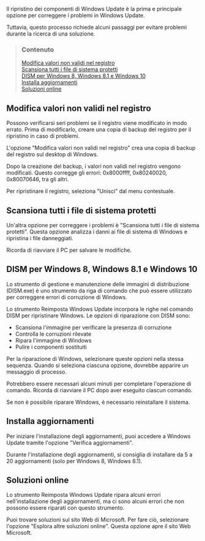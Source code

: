 Il ripristino dei componenti di Windows Update è la prima e principale opzione per correggere i problemi in Windows Update.

Tuttavia, questo processo richiede alcuni passaggi per evitare problemi durante la ricerca di una soluzione.


> ### Contenuto
> 
> [Modifica valori non validi nel registro](#modifica-valori-non-validi-nel-registro) <br />
> [Scansiona tutti i file di sistema protetti](#scansiona-tutti-i-file-di-sistema-protetti) <br />
> [DISM per Windows 8, Windows 8.1 e Windows 10](#dism-per-windows-8-windows-81-e-windows-10) <br />
> [Installa aggiornamenti](#installa-aggiornamenti) <br />
> [Soluzioni online](#soluzioni-online)


## Modifica valori non validi nel registro

Possono verificarsi seri problemi se il registro viene modificato in modo errato. Prima di modificarlo, creare una copia di backup del registro per il ripristino in caso di problemi.

L'opzione "Modifica valori non validi nel registro" crea una copia di backup del registro sul desktop di Windows.

Dopo la creazione del backup, i valori non validi nel registro vengono modificati. Questo corregge gli errori: 0x8000ffff, 0x80240020, 0x80070646, tra gli altri.

Per ripristinare il registro, seleziona "Unisci" dal menu contestuale.


## Scansiona tutti i file di sistema protetti

Un'altra opzione per correggere i problemi è "Scansiona tutti i file di sistema protetti". Questa opzione analizza i danni ai file di sistema di Windows e ripristina i file danneggiati.

Ricorda di riavviare il PC per salvare le modifiche.


## DISM per Windows 8, Windows 8.1 e Windows 10

Lo strumento di gestione e manutenzione delle immagini di distribuzione (DISM.exe) è uno strumento da riga di comando che può essere utilizzato per correggere errori di corruzione di Windows.

Lo strumento Reimposta Windows Update incorpora le righe nel comando DISM per ripristinare Windows. Le opzioni di riparazione con DISM sono:

  * Scansiona l'immagine per verificare la presenza di corruzione
  * Controlla le corruzioni rilevate
  * Ripara l'immagine di Windows
  * Pulire i componenti sostituiti

Per la riparazione di Windows, selezionare queste opzioni nella stessa sequenza. Quando si seleziona ciascuna opzione, dovrebbe apparire un messaggio di processo.

Potrebbero essere necessari alcuni minuti per completare l'operazione di comando. Ricorda di riavviare il PC dopo aver eseguito ciascun comando.

Se non è possibile riparare Windows, è necessario reinstallare il sistema.


## Installa aggiornamenti

Per iniziare l'installazione degli aggiornamenti, puoi accedere a Windows Update tramite l'opzione "Verifica aggiornamenti".

Durante l'installazione degli aggiornamenti, si consiglia di installare da 5 a 20 aggiornamenti (solo per Windows 8, Windows 8.1).


## Soluzioni online

Lo strumento Reimposta Windows Update ripara alcuni errori nell'installazione degli aggiornamenti, ma ci sono alcuni errori che non possono essere riparati con questo strumento.

Puoi trovare soluzioni sul sito Web di Microsoft. Per fare ciò, selezionare l'opzione "Esplora altre soluzioni online". Questa opzione apre il sito Web Microsoft.
